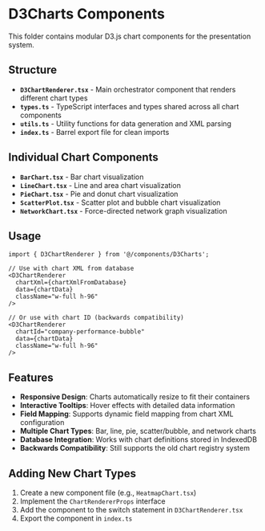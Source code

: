 # D3Charts Components

This folder contains modular D3.js chart components for the presentation system.

## Structure

- **`D3ChartRenderer.tsx`** - Main orchestrator component that renders different chart types
- **`types.ts`** - TypeScript interfaces and types shared across all chart components
- **`utils.ts`** - Utility functions for data generation and XML parsing
- **`index.ts`** - Barrel export file for clean imports

## Individual Chart Components

- **`BarChart.tsx`** - Bar chart visualization
- **`LineChart.tsx`** - Line and area chart visualization
- **`PieChart.tsx`** - Pie and donut chart visualization
- **`ScatterPlot.tsx`** - Scatter plot and bubble chart visualization
- **`NetworkChart.tsx`** - Force-directed network graph visualization

## Usage

```tsx
import { D3ChartRenderer } from '@/components/D3Charts';

// Use with chart XML from database
<D3ChartRenderer
  chartXml={chartXmlFromDatabase}
  data={chartData}
  className="w-full h-96"
/>

// Or use with chart ID (backwards compatibility)
<D3ChartRenderer
  chartId="company-performance-bubble"
  data={chartData}
  className="w-full h-96"
/>
```

## Features

- **Responsive Design**: Charts automatically resize to fit their containers
- **Interactive Tooltips**: Hover effects with detailed data information
- **Field Mapping**: Supports dynamic field mapping from chart XML configuration
- **Multiple Chart Types**: Bar, line, pie, scatter/bubble, and network charts
- **Database Integration**: Works with chart definitions stored in IndexedDB
- **Backwards Compatibility**: Still supports the old chart registry system

## Adding New Chart Types

1. Create a new component file (e.g., `HeatmapChart.tsx`)
2. Implement the `ChartRendererProps` interface
3. Add the component to the switch statement in `D3ChartRenderer.tsx`
4. Export the component in `index.ts`
